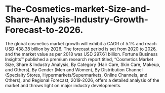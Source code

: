 # The-Cosmetics-market-Size-and-Share-Analysis-Industry-Growth-Forecast-to-2026.
The global cosmetics market growth will exhibit  a CAGR of 5.1% and reach USD 438.38 billion by 2026. The forecast period is set from 2020 to 2026, and the market value as per 2018 was USD 297.61 billion.  Fortune Business Insights™ published a premium research report titled, “Cosmetics Market Size, Share &amp; Industry Analysis, By Category (Hair Care, Skin Care, Makeup, and Others), By Gender (Men and Women), By Distribution Channel (Specialty Stores, Hypermarkets/Supermarkets, Online Channels, and Others), and Regional Forecast, 2019-2026, offers a detailed analysis of the market and throws light on major industry developments.
